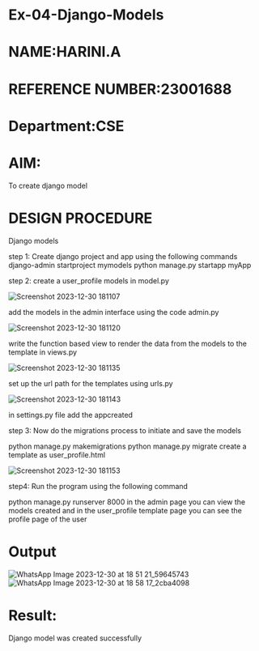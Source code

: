 # Ex-04-Django-Models

# NAME:HARINI.A
# REFERENCE NUMBER:23001688
# Department:CSE


# AIM:
To create django model

# DESIGN PROCEDURE
Django models

step 1: Create django project and app using the following commands
django-admin startproject mymodels
python manage.py startapp myApp

step 2:
create a user_profile models in model.py

![Screenshot 2023-12-30 181107](https://github.com/harinianand21/ODD2023-WT-Ex-04-Django-Models/assets/145742813/72edca28-136f-4d2c-8d31-8f4cabc398fc)

  
add the models in the admin interface using the code admin.py

![Screenshot 2023-12-30 181120](https://github.com/harinianand21/ODD2023-WT-Ex-04-Django-Models/assets/145742813/88f4910b-7bf9-435e-9eb5-8494105cb2a7)


write the function based view to render the data from the models to the template in views.py

![Screenshot 2023-12-30 181135](https://github.com/harinianand21/ODD2023-WT-Ex-04-Django-Models/assets/145742813/928a8563-ff8e-43cc-a3ad-853dd2752459)


set up the url path for the templates using urls.py

![Screenshot 2023-12-30 181143](https://github.com/harinianand21/ODD2023-WT-Ex-04-Django-Models/assets/145742813/699f1d4e-549b-48c4-aeb9-69fccb834980)

in settings.py file add the appcreated

step 3: Now do the migrations process to initiate and save the models

python manage.py makemigrations 
python manage.py migrate
create a template as user_profile.html

![Screenshot 2023-12-30 181153](https://github.com/harinianand21/ODD2023-WT-Ex-04-Django-Models/assets/145742813/59793243-6589-4737-b121-38d5511a67c8)


step4:
Run the program using the following command

python manage.py runserver 8000
in the admin page you can view the models created
and in the user_profile template page you can see the profile page of the user
# Output
![WhatsApp Image 2023-12-30 at 18 51 21_59645743](https://github.com/harinianand21/ODD2023-WT-Ex-04-Django-Models/assets/145742813/da7e1cdc-66ba-4c85-93de-f491d3ce7975)
![WhatsApp Image 2023-12-30 at 18 58 17_2cba4098](https://github.com/harinianand21/ODD2023-WT-Ex-04-Django-Models/assets/145742813/48a42124-b575-4bd8-831d-adf2eae7c3b7)


# Result:
Django model was created successfully
